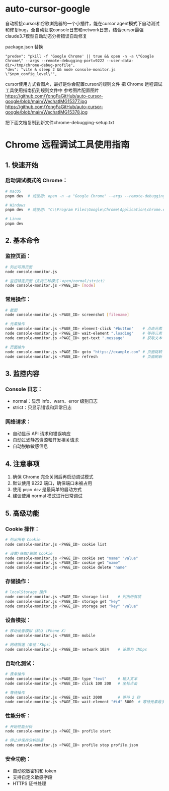 # auto-cursor-google
自动桥接cursor和谷歌浏览器的一个小插件，能在cursor agent模式下自动测试和修复bug，全自动获取console日志和network日志，结合cursor最强claude3.7模型自动动态分析错误自动修复

package.json 替换

    "predev": "pkill -f 'Google Chrome' || true && open -n -a \"Google Chrome\" --args --remote-debugging-port=9222 --user-data-dir=/tmp/chrome-debug-profile",
    "dev": "vite & sleep 2 && node console-monitor.js \"$npm_config_level\"",
cursor使用方式看图片，最好是你会配置cursor的规则文件 把 Chrome 远程调试工具使用指南扔到规则文件中
参考图片配置图片 
https://github.com/YongFaGitHub/auto-cursor-google/blob/main/WechatIMG15377.jpg
https://github.com/YongFaGitHub/auto-cursor-google/blob/main/WechatIMG15378.jpg

把下面文档复制到新文件chrome-debugging-setup.txt
# Chrome 远程调试工具使用指南

## 1. 快速开始

### 启动调试模式的 Chrome：
```bash
# macOS
pnpm dev  # 或使用: open -n -a "Google Chrome" --args --remote-debugging-port=9222 --user-data-dir=/tmp/chrome-debug-profile

# Windows
pnpm dev  # 或使用: "C:\Program Files\Google\Chrome\Application\chrome.exe" --remote-debugging-port=9222 --user-data-dir=%TEMP%\chrome-debug-profile

# Linux
pnpm dev
```

## 2. 基本命令

### 监控页面：
```bash
# 列出可用页面
node console-monitor.js

# 监控特定页面（支持三种模式：open/normal/strict）
node console-monitor.js <PAGE_ID> [mode]
```

### 常用操作：
```bash
# 截图
node console-monitor.js <PAGE_ID> screenshot [filename]

# 元素操作
node console-monitor.js <PAGE_ID> element-click "#button"    # 点击元素
node console-monitor.js <PAGE_ID> wait-element ".loading"    # 等待元素
node console-monitor.js <PAGE_ID> get-text ".message"        # 获取文本

# 页面操作
node console-monitor.js <PAGE_ID> goto "https://example.com" # 页面跳转
node console-monitor.js <PAGE_ID> refresh                    # 页面刷新
```

## 3. 监控内容

### Console 日志：
- normal：显示 info、warn、error 级别日志
- strict：只显示错误和异常日志

### 网络请求：
- 自动显示 API 请求和错误响应
- 自动过滤静态资源和开发相关请求
- 自动脱敏敏感信息

## 4. 注意事项

1. 确保 Chrome 完全关闭后再启动调试模式
2. 默认使用 9222 端口，确保端口未被占用
3. 使用 `pnpm dev` 是最简单的启动方式
4. 建议使用 normal 模式进行日常调试

## 5. 高级功能

### Cookie 操作：
```bash
# 列出所有 Cookie
node console-monitor.js <PAGE_ID> cookie list

# 设置/获取/删除 Cookie
node console-monitor.js <PAGE_ID> cookie set "name" "value"
node console-monitor.js <PAGE_ID> cookie get "name"
node console-monitor.js <PAGE_ID> cookie delete "name"
```

### 存储操作：
```bash
# localStorage 操作
node console-monitor.js <PAGE_ID> storage list    # 列出所有项
node console-monitor.js <PAGE_ID> storage get "key"
node console-monitor.js <PAGE_ID> storage set "key" "value"
```

### 设备模拟：
```bash
# 移动设备模拟（默认 iPhone X）
node console-monitor.js <PAGE_ID> mobile

# 网络限速（单位：Kbps）
node console-monitor.js <PAGE_ID> network 1024    # 设置为 1Mbps
```

### 自动化测试：
```bash
# 表单操作
node console-monitor.js <PAGE_ID> type "text"     # 输入文本
node console-monitor.js <PAGE_ID> click 100 200   # 坐标点击

# 等待操作
node console-monitor.js <PAGE_ID> wait 2000       # 等待 2 秒
node console-monitor.js <PAGE_ID> wait-element "#id" 5000  # 等待元素最多 5 秒
```

### 性能分析：
```bash
# 开始性能分析
node console-monitor.js <PAGE_ID> profile start

# 停止并保存分析结果
node console-monitor.js <PAGE_ID> profile stop profile.json
```

### 安全功能：
- 自动脱敏密码和 token
- 支持自定义敏感字段
- HTTPS 证书处理
